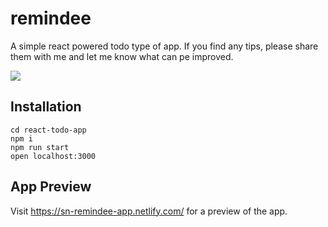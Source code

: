 #  remindee

A simple react powered todo type of app. If you find any tips, please share them with me and let me know what can pe improved.

![](http://desertcinema.com/wp-content/uploads/2019/07/REMINDEE.png)


## Installation

```git clone git@github.com:samnorton/remindee
cd react-todo-app
npm i
npm run start
open localhost:3000
```

## App Preview

Visit https://sn-remindee-app.netlify.com/ for a preview of the app.



